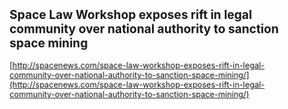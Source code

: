 ## Space Law Workshop exposes rift in legal community over national authority to sanction space mining
  
  [http://spacenews.com/space-law-workshop-exposes-rift-in-legal-community-over-national-authority-to-sanction-space-mining/](http://spacenews.com/space-law-workshop-exposes-rift-in-legal-community-over-national-authority-to-sanction-space-mining/)